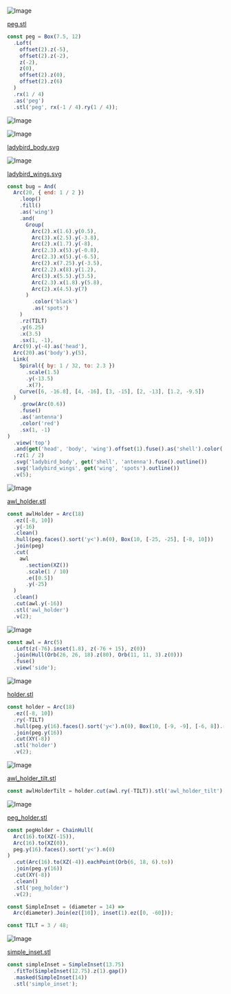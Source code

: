 ![Image](makerspace.md.peg_peg.png)

[peg.stl](makerspace.peg.stl)

```JavaScript
const peg = Box(7.5, 12)
  .Loft(
    offset(2).z(-5),
    offset(2).z(-2),
    z(-2),
    z(0),
    offset(2).z(0),
    offset(2).z(6)
  )
  .rx(1 / 4)
  .as('peg')
  .stl('peg', rx(-1 / 4).ry(1 / 4));
```

![Image](makerspace.md.bug.png)

![Image](makerspace.md.bug_ladybird_body.png)

[ladybird_body.svg](makerspace.ladybird_body.svg)

![Image](makerspace.md.bug_ladybird_wings.png)

[ladybird_wings.svg](makerspace.ladybird_wings.svg)

```JavaScript
const bug = And(
  Arc(20, { end: 1 / 2 })
    .loop()
    .fill()
    .as('wing')
    .and(
      Group(
        Arc(2).x(1.6).y(0.5),
        Arc(3).x(2.5).y(-3.8),
        Arc(2).x(1.7).y(-8),
        Arc(2.3).x(5).y(-0.8),
        Arc(2.3).x(5).y(-6.5),
        Arc(2).x(7.25).y(-3.5),
        Arc(2.2).x(8).y(1.2),
        Arc(3).x(5.5).y(3.5),
        Arc(2.3).x(1.8).y(5.8),
        Arc(2).x(4.5).y(7)
      )
        .color('black')
        .as('spots')
    )
    .rz(TILT)
    .y(6.25)
    .x(3.5)
    .sx(1, -1),
  Arc(9).y(-4).as('head'),
  Arc(20).as('body').y(5),
  Link(
    Spiral({ by: 1 / 32, to: 2.3 })
      .scale(1.5)
      .y(-13.5)
      .x(7),
    Curve([6, -16.8], [4, -16], [3, -15], [2, -13], [1.2, -9.5])
  )
    .grow(Arc(0.6))
    .fuse()
    .as('antenna')
    .color('red')
    .sx(1, -1)
)
  .view('top')
  .and(get('head', 'body', 'wing').offset(1).fuse().as('shell').color('green'))
  .rz(1 / 2)
  .svg('ladybird_body', get('shell', 'antenna').fuse().outline())
  .svg('ladybird_wings', get('wing', 'spots').outline())
  .v(5);
```

![Image](makerspace.md.awlHolder_awl_holder.png)

[awl_holder.stl](makerspace.awl_holder.stl)

```JavaScript
const awlHolder = Arc(18)
  .ez([-8, 10])
  .y(-16)
  .clean()
  .hull(peg.faces().sort('y<').n(0), Box(10, [-25, -25], [-8, 10]))
  .join(peg)
  .cut(
    awl
      .section(XZ())
      .scale(1 / 10)
      .e([0.5])
      .y(-25)
  )
  .clean()
  .cut(awl.y(-16))
  .stl('awl_holder')
  .v(2);
```

![Image](makerspace.md.awl.png)

```JavaScript
const awl = Arc(5)
  .Loft(z(-76).inset(1.8), z(-76 + 15), z(0))
  .join(Hull(Orb(26, 26, 18).z(80), Orb(11, 11, 3).z(0)))
  .fuse()
  .view('side');
```

![Image](makerspace.md.holder_holder.png)

[holder.stl](makerspace.holder.stl)

```JavaScript
const holder = Arc(18)
  .ez([-8, 10])
  .ry(-TILT)
  .hull(peg.y(16).faces().sort('y<').n(0), Box(10, [-9, -9], [-6, 8]).ry(-TILT))
  .join(peg.y(16))
  .cut(XY(-8))
  .stl('holder')
  .v(2);
```

![Image](makerspace.md.awlHolderTilt_awl_holder_tilt.png)

[awl_holder_tilt.stl](makerspace.awl_holder_tilt.stl)

```JavaScript
const awlHolderTilt = holder.cut(awl.ry(-TILT)).stl('awl_holder_tilt');
```

![Image](makerspace.md.pegHolder_peg_holder.png)

[peg_holder.stl](makerspace.peg_holder.stl)

```JavaScript
const pegHolder = ChainHull(
  Arc(16).to(XZ(-15)),
  Arc(16).to(XZ(0)),
  peg.y(16).faces().sort('y<').n(0)
)
  .cut(Arc(16).to(XZ(-4)).eachPoint(Orb(6, 18, 6).to))
  .join(peg.y(16))
  .cut(XY(-8))
  .clean()
  .stl('peg_holder')
  .v(2);
```

```JavaScript
const SimpleInset = (diameter = 14) =>
  Arc(diameter).Join(ez([10]), inset(1).ez([0, -60]));
```

```JavaScript
const TILT = 3 / 48;
```

![Image](makerspace.md.simpleInset_simple_inset.png)

[simple_inset.stl](makerspace.simple_inset.stl)

```JavaScript
const simpleInset = SimpleInset(13.75)
  .fitTo(SimpleInset(12.75).z(1).gap())
  .masked(SimpleInset(14))
  .stl('simple_inset');
```
